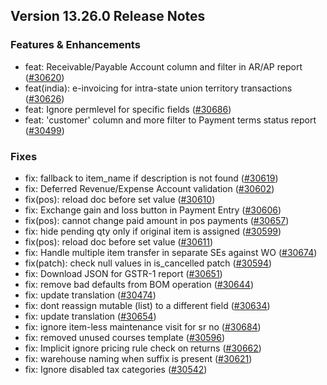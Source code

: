 ## Version 13.26.0 Release Notes

### Features & Enhancements

- feat: Receivable/Payable Account column and filter in AR/AP report ([#30620](https://github.com/finergyrs/capkpi/pull/30620))
- feat(india): e-invoicing for intra-state union territory transactions ([#30626](https://github.com/finergyrs/capkpi/pull/30626))
- feat: Ignore permlevel for specific fields ([#30686](https://github.com/finergyrs/capkpi/pull/30686))
- feat: 'customer' column and more filter to Payment terms status report ([#30499](https://github.com/finergyrs/capkpi/pull/30499))

### Fixes

- fix: fallback to item_name if description is not found ([#30619](https://github.com/finergyrs/capkpi/pull/30619))
- fix: Deferred Revenue/Expense Account validation ([#30602](https://github.com/finergyrs/capkpi/pull/30602))
- fix(pos): reload doc before set value ([#30610](https://github.com/finergyrs/capkpi/pull/30610))
- fix: Exchange gain and loss button in Payment Entry ([#30606](https://github.com/finergyrs/capkpi/pull/30606))
- fix(pos): cannot change paid amount in pos payments ([#30657](https://github.com/finergyrs/capkpi/pull/30657))
- fix: hide pending qty only if original item is assigned ([#30599](https://github.com/finergyrs/capkpi/pull/30599))
- fix(pos): reload doc before set value ([#30611](https://github.com/finergyrs/capkpi/pull/30611))
- fix: Handle multiple item transfer in separate SEs against WO ([#30674](https://github.com/finergyrs/capkpi/pull/30674))
- fix(patch): check null values in is_cancelled patch ([#30594](https://github.com/finergyrs/capkpi/pull/30594))
- fix: Download JSON for GSTR-1 report ([#30651](https://github.com/finergyrs/capkpi/pull/30651))
- fix: remove bad defaults from BOM operation ([#30644](https://github.com/finergyrs/capkpi/pull/30644))
- fix: update translation ([#30474](https://github.com/finergyrs/capkpi/pull/30474))
- fix: dont reassign mutable (list) to a different field ([#30634](https://github.com/finergyrs/capkpi/pull/30634))
- fix: update translation ([#30654](https://github.com/finergyrs/capkpi/pull/30654))
- fix: ignore item-less maintenance visit for sr no ([#30684](https://github.com/finergyrs/capkpi/pull/30684))
- fix: removed unused courses template ([#30596](https://github.com/finergyrs/capkpi/pull/30596))
- fix: Implicit ignore pricing rule check on returns ([#30662](https://github.com/finergyrs/capkpi/pull/30662))
- fix: warehouse naming when suffix is present ([#30621](https://github.com/finergyrs/capkpi/pull/30621))
- fix: Ignore disabled tax categories ([#30542](https://github.com/finergyrs/capkpi/pull/30542))

